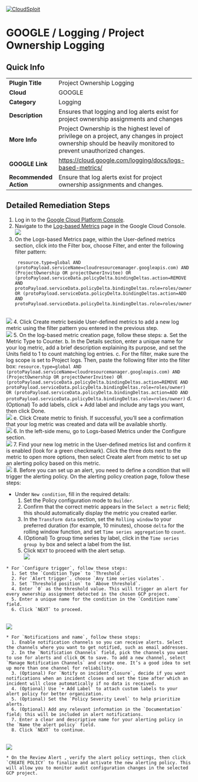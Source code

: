 [![CloudSploit](https://cloudsploit.com/img/logo-new-big-text-100.png "CloudSploit")](https://cloudsploit.com)

# GOOGLE / Logging / Project Ownership Logging

## Quick Info

| | |
|-|-|
| **Plugin Title** | Project Ownership Logging |
| **Cloud** | GOOGLE |
| **Category** | Logging |
| **Description** | Ensures that logging and log alerts exist for project ownership assignments and changes |
| **More Info** | Project Ownership is the highest level of privilege on a project, any changes in project ownership should be heavily monitored to prevent unauthorized changes. |
| **GOOGLE Link** | https://cloud.google.com/logging/docs/logs-based-metrics/ |
| **Recommended Action** | Ensure that log alerts exist for project ownership assignments and changes. |

## Detailed Remediation Steps

1. Log in to the [Google Cloud Platform Console](console.cloud.google.com).
2. Navigate to the [Log-based Metrics](https://console.cloud.google.com/logs/metrics) page in the Google Cloud Console.</br> <img src="/resources/google/logging/project-ownership-logging/step2.png"/>
3. On the Logs-based Metrics page, within the User-defined metrics section, click into the Filter box, choose Filter, and enter the following filter pattern:
   ```
    resource.type=global AND (protoPayload.serviceName=cloudresourcemanager.googleapis.com) AND (ProjectOwnership OR projectOwnerInvitee) OR (protoPayload.serviceData.policyDelta.bindingDeltas.action=REMOVE AND protoPayload.serviceData.policyDelta.bindingDeltas.role=roles/owner) OR (protoPayload.serviceData.policyDelta.bindingDeltas.action=ADD AND protoPayload.serviceData.policyDelta.bindingDeltas.role=roles/owner)
   ```
</br> <img src="/resources/google/logging/project-ownership-logging/step3.png"/>
4. Click Create metric beside User-defined metrics to add a new log metric using the filter pattern you entered in the previous step.</br> <img src="/resources/google/logging/project-ownership-logging/step4.png"/>
5. On the log-based metric creation page, follow these steps:
   a. Set the Metric Type to Counter.
   b. In the Details section, enter a unique name for your log metric, add a brief description explaining its purpose, and set the Units field to 1 to count matching log entries.
   c. For the filter, make sure the log scope is set to Project logs. Then, paste the following filter into the filter box:
      ```
      resource.type=global AND (protoPayload.serviceName=cloudresourcemanager.googleapis.com) AND (ProjectOwnership OR projectOwnerInvitee) OR (protoPayload.serviceData.policyDelta.bindingDeltas.action=REMOVE AND protoPayload.serviceData.policyDelta.bindingDeltas.role=roles/owner) OR (protoPayload.serviceData.policyDelta.bindingDeltas.action=ADD AND protoPayload.serviceData.policyDelta.bindingDeltas.role=roles/owner)
      ```
   d. (Optional) To add labels, click + Add label and include any tags you want, then click Done.
   </br> <img src="/resources/google/logging/project-ownership-logging/step5.png"/>
   e. Click Create metric to finish. If successful, you’ll see a confirmation that your log metric was created and data will be available shortly. 
</br> <img src="/resources/google/logging/project-ownership-logging/step5-d.png"/>
6. In the left-side menu, go to Logs-based Metrics under the Configure section.</br> <img src="/resources/google/logging/project-ownership-logging/step6.png"/>
7. Find your new log metric in the User-defined metrics list and confirm it is enabled (look for a green checkmark). Click the three dots next to the metric to open more options, then select Create alert from metric to set up an alerting policy based on this metric.</br> <img src="/resources/google/logging/project-ownership-logging/step7.png"/>
8. Before you can set up an alert, you need to define a condition that will trigger the alerting policy. On the alerting policy creation page, follow these steps: 
   * Under `New condition`, fill in the required details:
     1. Set the Policy configuration mode to `Builder`.
     2. Confirm that the correct metric appears in the `Select a metric` field; this should automatically display the metric you created earlier.
     3. In the `Transform data` section, set the `Rolling window` to your preferred duration (for example, 10 minutes), choose `delta` for the rolling window function, and set `Time series aggregation` to `count`.
     4. (Optional) To group time series by label, click in the `Time series group by` box and select a label from the list.
     5. Click `NEXT` to proceed with the alert setup.</br> <img src="/resources/google/logging/project-ownership-logging/step8.png"/>  

    * For `Configure trigger`, follow these steps:
      1. Set the `Condition Type` to `Threshold`.
      2. For `Alert trigger`, choose `Any time series violates`.
      3. Set `Threshold position` to `Above threshold`.
      4. Enter `0` as the threshold value. This will trigger an alert for every ownership assignment detected in the chosen GCP project.
      5. Enter a unique name for the condition in the `Condition name` field.
      6. Click `NEXT` to proceed.
</br> <img src="/resources/google/logging/project-ownership-logging/step8-2.png"/> 

    * For `Notifications and name`, follow these steps:
      1. Enable notification channels so you can receive alerts. Select the channels where you want to get notified, such as email addresses.
      2. In the `Notification Channels` field, pick the channels you want to use for alerts and click OK to save. To add a new channel, select `Manage Notification Channels` and create one. It’s a good idea to set up more than one channel for reliability.
      3. (Optional) For `Notify on incident closure`, decide if you want notifications when an incident closes and set the time after which an incident will close automatically if no data is received.
      4. (Optional) Use `+ Add Label` to attach custom labels to your alert policy for better organization.
      5. (Optional) Set the `Policy Severity Level` to help prioritize alerts.
      6. (Optional) Add any relevant information in the `Documentation` field; this will be included in alert notifications.
      7. Enter a clear and descriptive name for your alerting policy in the `Name the alert policy` field.
      8. Click `NEXT` to continue.
</br> <img src="/resources/google/logging/project-ownership-logging/step8-3.png"/> 

    * On the Review Alert , verify the alert policy settings, then click `CREATE POLICY` to finalize and activate the new alerting policy. This will allow you to monitor audit configuration changes in the selected GCP project.
